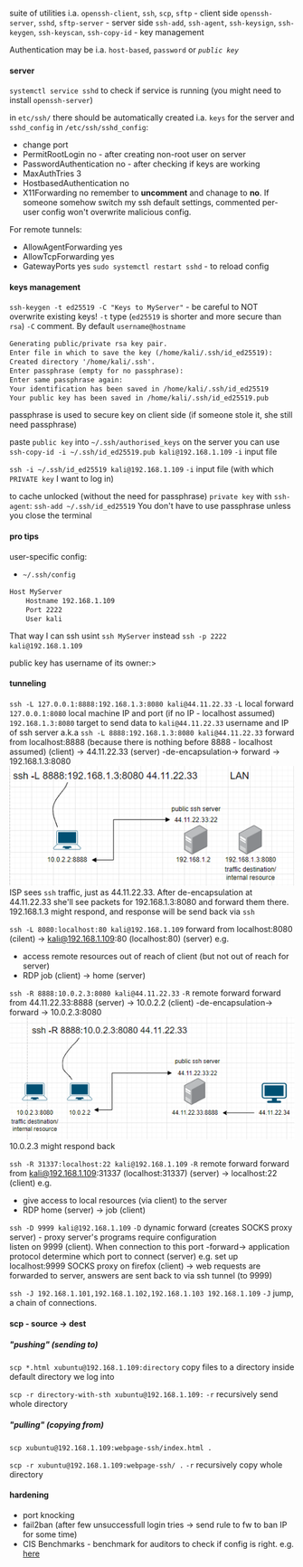 suite of utilities
i.a.
`openssh-client`, `ssh`, `scp`, `sftp` - client side
`openssh-server`, `sshd`,  `sftp-server` - server side
`ssh-add`, `ssh-agent`, `ssh-keysign`, `ssh-keygen`, `ssh-keyscan`, `ssh-copy-id` - key management

Authentication may be i.a. `host-based`, `password` or *`public key`*

#### server
`systemctl service sshd` to check if service is running (you might need to install `openssh-server`)

in `etc/ssh/` there should be automatically created i.a. `keys` for the server and `sshd_config`
in `/etc/ssh/sshd_config`: 
- change port
- PermitRootLogin no - after creating non-root user on server
- PasswordAuthentication no - after checking if keys are working
- MaxAuthTries 3
- HostbasedAuthentication no
- X11Forwarding no
remember to **uncomment** and chanage to **no**. If someone somehow switch my ssh default settings, commented per-user config won't overwrite malicious config.

For remote tunnels:
- AllowAgentForwarding yes
- AllowTcpForwarding yes
- GatewayPorts yes
`sudo systemctl restart sshd` - to reload config

#### keys management
`ssh-keygen -t ed25519 -C "Keys to MyServer"` - be careful to NOT overwrite existing keys!
`-t` type (`ed25519` is shorter and more secure than `rsa`)
`-C` comment. By default `username@hostname`
```
Generating public/private rsa key pair.
Enter file in which to save the key (/home/kali/.ssh/id_ed25519): 
Created directory '/home/kali/.ssh'.
Enter passphrase (empty for no passphrase): 
Enter same passphrase again: 
Your identification has been saved in /home/kali/.ssh/id_ed25519
Your public key has been saved in /home/kali/.ssh/id_ed25519.pub
```
passphrase is used to secure key on client side (if someone stole it, she still need passphrase)

paste `public key` into `~/.ssh/authorised_keys` on the server
you can use `ssh-copy-id -i ~/.ssh/id_ed25519.pub kali@192.168.1.109`
`-i` input file

`ssh -i ~/.ssh/id_ed25519 kali@192.168.1.109`
`-i` input file (with which `PRIVATE key` I want to log in)

to cache unlocked (without the need for passphrase) `private key` with `ssh-agent`:
`ssh-add ~/.ssh/id_ed25519`
You don't have to use passphrase unless you close the terminal

#### pro tips
user-specific config:
- `~/.ssh/config`
```
Host MyServer
	Hostname 192.168.1.109
	Port 2222
	User kali
```
That way I can ssh usint `ssh MyServer` instead `ssh -p 2222 kali@192.168.1.109`

public key has username of its owner:>

#### tunneling
`ssh -L 127.0.0.1:8888:192.168.1.3:8080 kali@44.11.22.33`
`-L` local forward
`127.0.0.1:8080` local machine IP and port (if no IP - localhost assumed)
`192.168.1.3:8080` target to send data to
`kali@44.11.22.33` username and IP of ssh server
a.k.a
`ssh -L 8888:192.168.1.3:8080 kali@44.11.22.33`
forward from localhost:8888 (because there is nothing before 8888 - localhost assumed) (client) -> 44.11.22.33 (server) -de-encapsulation-> forward -> 192.168.1.3:8080
![local forward](./img/local_forward.png)
ISP sees `ssh` traffic, just as 44.11.22.33. After de-encapsulation at 44.11.22.33 she'll see packets for 192.168.1.3:8080 and forward them there. 192.168.1.3 might respond, and response will be send back via `ssh`

`ssh -L 8080:localhost:80 kali@192.168.1.109`
forward from localhost:8080 (cilent) -> kali@192.168.1.109:80 (localhost:80) (server) 
e.g.
- access remote resources out of reach of client (but not out of reach for server)
- RDP job (client) -> home (server)


`ssh -R 8888:10.0.2.3:8080 kali@44.11.22.33`
`-R` remote forward
forward from 44.11.22.33:8888 (server) -> 10.0.2.2 (client) -de-encapsulation-> forward -> 10.0.2.3:8080 
![remote_forwarding](./img/remote_forward.png)
10.0.2.3 might respond back

`ssh -R 31337:localhost:22 kali@192.168.1.109`
`-R` remote forward
forward from kali@192.168.1.109:31337 (localhost:31337) (server) -> localhost:22 (client)
e.g.
- give access to local resources (via client) to the server
- RDP home (server) -> job (client)


`ssh -D 9999 kali@192.168.1.109`
`-D` dynamic forward (creates SOCKS proxy server) - proxy server's programs require configuration  
listen on 9999 (client). When connection to this port -forward-> application protocol determine which port to connect (server)
e.g.
set up localhost:9999 SOCKS proxy on firefox (client) -> web requests are forwarded to server, answers are sent back to via ssh tunnel (to 9999)



`ssh -J 192.168.1.101,192.168.1.102,192.168.1.103 192.168.1.109`
`-J` jump, a chain of connections.


#### scp - source -> dest
##### "pushing" (sending to) 
`scp *.html xubuntu@192.168.1.109:directory`
copy files to a directory inside default directory we log into

`scp -r directory-with-sth xubuntu@192.168.1.109:`
`-r` recursively send whole directory


##### "pulling" (copying from)
`scp xubuntu@192.168.1.109:webpage-ssh/index.html .`

`scp -r xubuntu@192.168.1.109:webpage-ssh/ .`
`-r` recursively copy whole directory

#### hardening
- port knocking
- fail2ban (after few unsuccessfull login tries -> send rule to fw to ban IP for some time)
- CIS Benchmarks - benchmark for auditors to check if config is right. e.g. [here](https://github.com/WoTTsecurity/agent/issues/277)